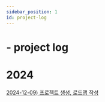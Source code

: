 ```yaml
---
sidebar_position: 1
id: project-log
---
```

# - project log

# 2024

[2024-12-09) 프로젝트 생성, 로드맵 작성](./roadmap)